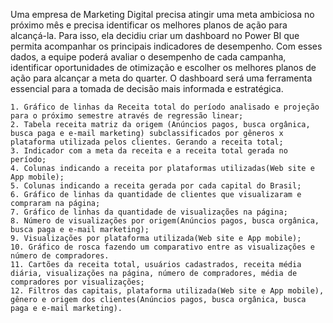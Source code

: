 Uma empresa de Marketing Digital precisa atingir uma meta ambiciosa no próximo mês
e precisa identificar os melhores planos de ação para alcançá-la. Para isso, ela decidiu
criar um dashboard no Power BI que permita acompanhar os principais indicadores de
desempenho. Com esses dados, a equipe poderá avaliar o desempenho de cada
campanha, identificar oportunidades de otimização e escolher os melhores planos de
ação para alcançar a meta do quarter. O dashboard será uma ferramenta essencial
para a tomada de decisão mais informada e estratégica.

    1. Gráfico de linhas da Receita total do período analisado e projeção para o próximo semestre através de regressão linear;
    2. Tabela receita matriz da origem (Anúncios pagos, busca orgânica, busca paga e e-mail marketing) subclassificados por gêneros x plataforma utilizada pelos clientes. Gerando a receita total;
    3. Indicador com a meta da receita e a receita total gerada no período;
    4. Colunas indicando a receita por plataformas utilizadas(Web site e App mobile);
    5. Colunas indicando a receita gerada por cada capital do Brasil;
    6. Gráfico de linhas da quantidade de clientes que visualizaram e compraram na página;
    7. Gráfico de linhas da quantidade de visualizações na página;
    8. Número de visualizações por origem(Anúncios pagos, busca orgânica, busca paga e e-mail marketing);
    9. Visualizações por plataforma utilizada(Web site e App mobile);
    10. Gráfico de rosca fazendo um comparativo entre as visualizações e número de compradores.
    11. Cartões da receita total, usuários cadastrados, receita média diária, visualizações na página, número de compradores, média de compradores por visualizações;
    12. Filtros das capitais, plataforma utilizada(Web site e App mobile), gênero e origem dos clientes(Anúncios pagos, busca orgânica, busca paga e e-mail marketing).
